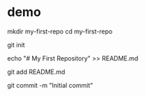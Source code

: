 # demo
mkdir my-first-repo
cd my-first-repo

git init

echo "# My First Repository" >> README.md

git add README.md

git commit -m "Initial commit"


